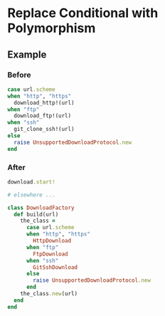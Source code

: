 # Replace Conditional with Polymorphism

## Example

### Before

```ruby
case url.scheme
when "http", "https"
  download_http!(url)
when "ftp"
  download_ftp!(url)
when "ssh"
  git_clone_ssh!(url)
else
  raise UnsupportedDownloadProtocol.new
end
```

### After

```ruby
download.start!

# elsewhere ...

class DownloadFactory
  def build(url)
    the_class =
      case url.scheme
      when "http", "https"
        HttpDownload
      when "ftp"
        FtpDownload
      when "ssh"
        GitSshDownload
      else
        raise UnsupportedDownloadProtocol.new
      end
    the_class.new(url)
  end
end
```
